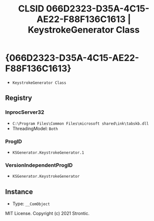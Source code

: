 ﻿---
title: "CLSID 066D2323-D35A-4C15-AE22-F88F136C1613 | KeystrokeGenerator Class"
excerpt: What is COM-Object CLSID 066D2323-D35A-4C15-AE22-F88F136C1613?
---

# {066D2323-D35A-4C15-AE22-F88F136C1613}

* `KeystrokeGenerator Class`

## Registry


### InprocServer32

* `C:\Program Files\Common Files\microsoft shared\ink\tabskb.dll`
* ThreadingModel: `Both`

### ProgID

* `KSGenerator.KeystrokeGenerator.1`

### VersionIndependentProgID

* `KSGenerator.KeystrokeGenerator`

## Instance

* Type: `__ComObject`

MIT License. Copyright (c) 2021 Strontic.


